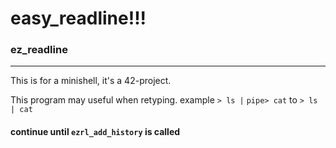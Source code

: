 # easy_readline!!!
### ez_readline
***
This is for a minishell, it's a 42-project.

This program may useful when retyping.
example
`> ls |` `pipe> cat`
to `> ls |
cat`

#### continue until `ezrl_add_history` is called
